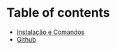 # Table of contents

* [Instalação e Comandos](README.md)
* [Github](https://github.com/lucasuxui/zeus)

